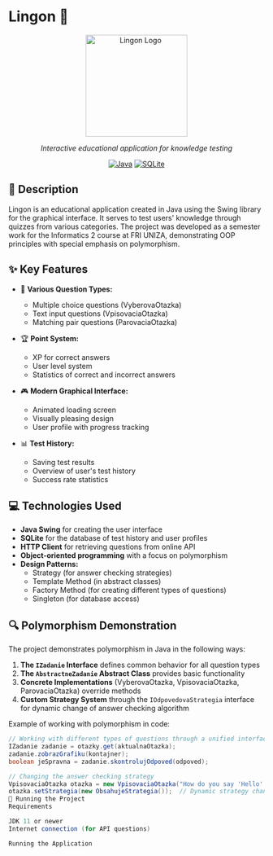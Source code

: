 # Lingon 🌱

<div align="center">
  <img src="resources/images/icon.png" alt="Lingon Logo" width="200"/>

  <p><i>Interactive educational application for knowledge testing</i></p>

[![Java](https://img.shields.io/badge/Java-11+-orange.svg)](https://www.oracle.com/java/)
[![SQLite](https://img.shields.io/badge/SQLite-3-blue.svg)](https://www.sqlite.org/)
</div>

## 📝 Description

Lingon is an educational application created in Java using the Swing library for the graphical interface. It serves to test users' knowledge through quizzes from various categories. The project was developed as a semester work for the Informatics 2 course at FRI UNIZA, demonstrating OOP principles with special emphasis on polymorphism.

## ✨ Key Features

- 🧠 **Various Question Types:**
  - Multiple choice questions (VyberovaOtazka)
  - Text input questions (VpisovaciaOtazka)
  - Matching pair questions (ParovaciaOtazka)

- 🏆 **Point System:**
  - XP for correct answers
  - User level system
  - Statistics of correct and incorrect answers

- 🎮 **Modern Graphical Interface:**
  - Animated loading screen
  - Visually pleasing design
  - User profile with progress tracking

- 📊 **Test History:**
  - Saving test results
  - Overview of user's test history
  - Success rate statistics

## 💻 Technologies Used

- **Java Swing** for creating the user interface
- **SQLite** for the database of test history and user profiles
- **HTTP Client** for retrieving questions from online API
- **Object-oriented programming** with a focus on polymorphism
- **Design Patterns:**
  - Strategy (for answer checking strategies)
  - Template Method (in abstract classes)
  - Factory Method (for creating different types of questions)
  - Singleton (for database access)

## 🔍 Polymorphism Demonstration

The project demonstrates polymorphism in Java in the following ways:

1. **The `IZadanie` Interface** defines common behavior for all question types
2. **The `AbstractneZadanie` Abstract Class** provides basic functionality
3. **Concrete Implementations** (VyberovaOtazka, VpisovaciaOtazka, ParovaciaOtazka) override methods
4. **Custom Strategy System** through the `IOdpovedovaStrategia` interface for dynamic change of answer checking algorithm

Example of working with polymorphism in code:

```java
// Working with different types of questions through a unified interface
IZadanie zadanie = otazky.get(aktualnaOtazka);
zadanie.zobrazGrafiku(kontajner);
boolean jeSpravna = zadanie.skontrolujOdpoved(odpoved);

// Changing the answer checking strategy
VpisovaciaOtazka otazka = new VpisovaciaOtazka("How do you say 'Hello' in Slovak?", "Ahoj");
otazka.setStrategia(new ObsahujeStrategia());  // Dynamic strategy change
🚀 Running the Project
Requirements

JDK 11 or newer
Internet connection (for API questions)

Running the Application
